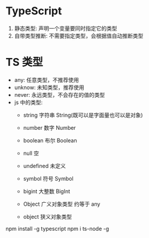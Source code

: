 # TypeScript
1. 静态类型: 声明一个变量要同时指定它的类型
2. 自带类型推断: 不需要指定类型，会根据值自动推断类型

# TS 类型
- any: 任意类型，不推荐使用
- unknow: 未知类型，推荐使用
- never: 永远类型，不会存在的值的类型
- js 中的类型: 
    - string     字符串      String(既可以是字面量也可以是对象)
    - number     数字        Number
    - boolean    布尔        Boolean
    - null       空         
    - undefined  未定义      
    - symbol     符号        Symbol
    - bigint     大整数      BigInt

    - Object     广义对象类型 约等于 any
    - object     狭义对象类型 


    




npm install -g typescript
npm i ts-node -g


